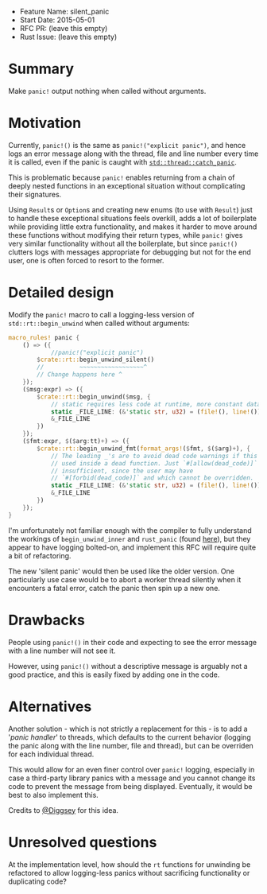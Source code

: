 - Feature Name: silent_panic
- Start Date: 2015-05-01
- RFC PR: (leave this empty)
- Rust Issue: (leave this empty)

# Summary

Make `panic!` output nothing when called without arguments.

# Motivation

Currently, `panic!()` is the same as `panic!("explicit panic")`, and hence logs an error message along with the thread, file and line number every time it is called, even if the panic is caught with [`std::thread::catch_panic`](http://doc.rust-lang.org/nightly/std/thread/fn.catch_panic.html). 

This is problematic because `panic!` enables returning from a chain of deeply nested functions in an exceptional situation without complicating their signatures.

Using `Result`s or `Option`s and creating new enums (to use with `Result`) just to handle these exceptional situations feels overkill, adds a lot of boilerplate while providing little extra functionality, and makes it harder to move around these functions without modifying their return types, while `panic!` gives very similar functionality without all the boilerplate, but since `panic!()` clutters logs with messages appropriate for debugging but not for the end user, one is often forced to resort to the former.



# Detailed design

Modify the `panic!` macro to call a logging-less version of `std::rt::begin_unwind` when called without arguments:

```rust
macro_rules! panic {
    () => ({
    		//panic!("explicit panic")
        $crate::rt::begin_unwind_silent()
        //          ~~~~~~~~~~~~~~~~~~^
        // Change happens here ^
    });
    ($msg:expr) => ({
        $crate::rt::begin_unwind($msg, {
            // static requires less code at runtime, more constant data
            static _FILE_LINE: (&'static str, u32) = (file!(), line!());
            &_FILE_LINE
        })
    });
    ($fmt:expr, $($arg:tt)+) => ({
        $crate::rt::begin_unwind_fmt(format_args!($fmt, $($arg)+), {
            // The leading _'s are to avoid dead code warnings if this is
            // used inside a dead function. Just `#[allow(dead_code)]` is
            // insufficient, since the user may have
            // `#[forbid(dead_code)]` and which cannot be overridden.
            static _FILE_LINE: (&'static str, u32) = (file!(), line!());
            &_FILE_LINE
        })
    });
}
```

I'm unfortunately not familiar enough with the compiler to fully understand the workings of `begin_unwind_inner` and `rust_panic` (found [here](https://github.com/rust-lang/rust/blob/master/src/libstd/rt/unwind.rs)), but they appear to have logging bolted-on, and implement this RFC will require quite a bit of refactoring.

The new 'silent panic' would then be used like the older version. One particularly use case would be to abort a worker thread silently when it encounters a fatal error, catch the panic then spin up a new one.



# Drawbacks

People using `panic!()` in their code and expecting to see the error message with a line number will not see it.

However, using `panic!()` without a descriptive message is arguably not a good practice, and this is easily fixed by adding one in the code.



# Alternatives

Another solution - which is not strictly a replacement for this - is to add a '*panic handler*' to threads, which defaults to the current behavior (logging the panic along with the line number, file and thread), but can be overriden for each individual thread.

This would allow for an even finer control over `panic!` logging, especially in case a third-party library panics with a message and you cannot change its code to prevent the message from being displayed. Eventually, it would be best to also implement this.

Credits to [@Diggsey](https://github.com/Diggsey) for this idea. 

# Unresolved questions

At the implementation level, how should the `rt` functions for unwinding be refactored to allow logging-less panics without sacrificing functionality or duplicating code?
